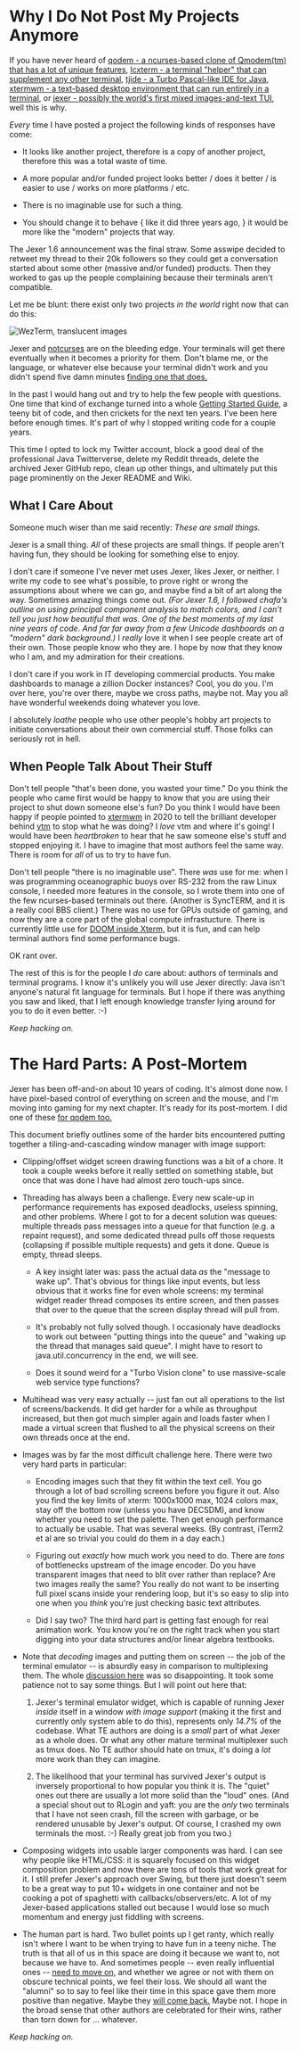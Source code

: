 Why I Do Not Post My Projects Anymore
=====================================

If you have never heard of [qodem - a ncurses-based clone of
Qmodem(tm) that has a lot of unique
features](http://qodem.sourceforge.net), [lcxterm - a terminal
"helper" that can supplement any other
terminal](https://lcxterm.sourceforge.io), [tjide - a Turbo
Pascal-like IDE for Java](https://tjide.sourceforge.io), [xtermwm - a
text-based desktop environment that can run entirely in a
terminal](https://xtermwm.sourceforge.io), or [jexer - possibly the
world's first mixed images-and-text
TUI](https://jexer.sourceforge.io), well this is why.

_Every_ time I have posted a project the following kinds of responses
have come:

* It looks like another project, therefore is a copy of another
  project, therefore this was a total waste of time.

* A more popular and/or funded project looks better / does it better /
  is easier to use / works on more platforms / etc.

* There is no imaginable use for such a thing.

* You should change it to behave { like it did three years ago, } it
  would be more like the "modern" projects that way.

The Jexer 1.6 announcement was the final straw.  Some asswipe decided
to retweet my thread to their 20k followers so they could get a
conversation started about some other (massive and/or funded)
products.  Then they worked to gas up the people complaining because
their terminals aren't compatible.

Let me be blunt: there exist only two projects _in the world_ right
now that can do this:

![WezTerm, translucent images](https://gitlab.com/klamonte/jexer/-/raw/master/screenshots/wezterm_translucent_images.png?raw=true "WezTerm, translucent images")

Jexer and [notcurses](https://github.com/dankamongmen/notcurses) are
on the bleeding edge.  Your terminals will get there eventually when
it becomes a priority for them.  Don't blame me, or the language, or
whatever else because your terminal didn't work and you didn't spend
five damn minutes [finding one that
does.](https://gitlab.com/klamonte/jexer/wikis/terminals)

In the past I would hang out and try to help the few people with
questions.  One time that kind of exchange turned into a whole
[Getting Started
Guide,](http://qodem.sourceforge.net/getting_started/getting_started.html)
a teeny bit of code, and then crickets for the next ten years.  I've
been here before enough times.  It's part of why I stopped writing
code for a couple years.

This time I opted to lock my Twitter account, block a good deal of the
professional Java Twitterverse, delete my Reddit threads, delete the
archived Jexer GitHub repo, clean up other things, and ultimately put
this page prominently on the Jexer README and Wiki.


What I Care About
-----------------

Someone much wiser than me said recently: _These are small things._

Jexer is a small thing.  _All_ of these projects are small things.  If
people aren't having fun, they should be looking for something else to
enjoy.

I don't care if someone I've never met uses Jexer, likes Jexer, or
neither.  I write my code to see what's possible, to prove right or
wrong the assumptions about where we can go, and maybe find a bit of
art along the way.  Sometimes amazing things come out.  _(For Jexer
1.6, I followed chafa's outline on using principal component analysis
to match colors, and I can't tell you just how beautiful that was. One
of *the* best moments of my last nine years of code.  And far *far*
away from a few Unicode dashboards on a "modern" dark background.)_ I
_really_ love it when I see people create art of their own.  Those
people know who they are.  I hope by now that they know who I am, and
my admiration for their creations.

I don't care if you work in IT developing commercial products.  You
make dashboards to manage a zillion Docker instances?  Cool, you do
you.  I'm over here, you're over there, maybe we cross paths, maybe
not.  May you all have wonderful weekends doing whatever you love.

I absolutely _loathe_ people who use other people's hobby art projects
to initiate conversations about their own commercial stuff.  Those
folks can seriously rot in hell.


When People Talk About Their Stuff
----------------------------------

Don't tell people "that's been done, you wasted your time."  Do you
think the people who came first would be happy to know that you are
using their project to shut down someone else's fun?  Do you think I
would have been happy if people pointed to
[xtermwm](https://gitlab.com/klamonte/xtermwm) in 2020 to tell the
brilliant developer behind [vtm](https://github.com/netxs-group/vtm)
to stop what he was doing?  I _love_ vtm and where it's going!  I
would have been _heartbroken_ to hear that he saw someone else's stuff
and stopped enjoying it.  I have to imagine that most authors feel the
same way.  There is room for _all_ of us to try to have fun.

Don't tell people "there is no imaginable use".  There _was_ use for
me: when I was programming oceanographic buoys over RS-232 from the
raw Linux console, I needed more features in the console, so I wrote
them into one of the few ncurses-based terminals out there.  (Another
is SyncTERM, and it is a really cool BBS client.)  There was no use
for GPUs outside of gaming, and now they are a core part of the global
compute infrastucture.  There is currently little use for [DOOM inside
Xterm,](https://gitlab.com/klamonte/xtermdoom) but it is fun, and can
help terminal authors find some performance bugs.

OK rant over.

The rest of this is for the people I _do_ care about: authors of
terminals and terminal programs.  I know it's unlikely you will use
Jexer directly: Java isn't anyone's natural fit language for
terminals.  But I hope if there was anything you saw and liked, that I
left enough knowledge transfer lying around for you to do it even
better. :-)

_Keep hacking on._


The Hard Parts: A Post-Mortem
=============================

Jexer has been off-and-on about 10 years of coding.  It's almost done
now.  I have pixel-based control of everything on screen and the
mouse, and I'm moving into gaming for my next chapter.  It's ready for
its post-mortem.  I did one of these [for qodem
too.](http://qodem.sourceforge.net/version1.html)

This document briefly outlines some of the harder bits encountered
putting together a tiling-and-cascading window manager with image
support:

* Clipping/offset widget screen drawing functions was a bit of a
  chore.  It took a couple weeks before it really settled on something
  stable, but once that was done I have had almost zero touch-ups
  since.

* Threading has always been a challenge.  Every new scale-up in
  performance requirements has exposed deadlocks, useless spinning,
  and other problems.  Where I got to for a decent solution was
  queues: multiple threads pass messages into a queue for that
  function (e.g. a repaint request), and some dedicated thread pulls
  off those requests (collapsing if possible multiple requests) and
  gets it done.  Queue is empty, thread sleeps.

  - A key insight later was: pass the actual data _as_ the "message to
    wake up".  That's obvious for things like input events, but less
    obvious that it works fine for even whole screens: my terminal
    widget reader thread composes its entire screen, and then passes
    that over to the queue that the screen display thread will pull
    from.

  - It's probably not fully solved though.  I occasionaly have
    deadlocks to work out between "putting things into the queue" and
    "waking up the thread that manages said queue".  I might have to
    resort to java.util.concurrency in the end, we will see.

  - Does it sound weird for a "Turbo Vision clone" to use
    massive-scale web service type functions?

* Multihead was very easy actually -- just fan out all operations to
  the list of screens/backends.  It did get harder for a while as
  throughput increased, but then got much simpler again and loads
  faster when I made a virtual screen that flushed to all the physical
  screens on their own threads once at the end.

* Images was by far the most difficult challenge here.  There were two
  very hard parts in particular:

  - Encoding images such that they fit within the text cell.  You go
    through a lot of bad scrolling screens before you figure it out.
    Also you find the key limits of xterm: 1000x1000 max, 1024 colors
    max, stay off the bottom row (unless you have DECSDM), and know
    whether you need to set the palette.  Then get enough performance
    to actually be usable.  That was several weeks.  (By contrast,
    iTerm2 et al are so trivial you could do them in a day each.)

  - Figuring out _exactly_ how much work you need to do.  There are
    _tons_ of bottlenecks upstream of the image encoder.  Do you have
    transparent images that need to blit over rather than replace?
    Are two images really the same?  You really do not want to be
    inserting full pixel scans inside your rendering loop, but it's so
    easy to slip into one when you _think_ you're just checking basic
    text attributes.

  - Did I say two?  The third hard part is getting fast enough for
    real animation work.  You know you're on the right track when you
    start digging into your data structures and/or linear algebra
    textbooks.

* Note that _decoding_ images and putting them on screen -- the job of
  the terminal emulator -- is absurdly easy in comparison to
  multiplexing them.  The whole [discussion
  here](https://gitlab.freedesktop.org/terminal-wg/specifications/-/issues/12)
  was so disappointing.  It took some patience not to say some things.
  But I will point out here that:

  1. Jexer's terminal emulator widget, which is capable of running
     Jexer _inside_ itself in a window _with image support_ (making it
     the first and currently only system able to do this), represents
     only _14.7%_ of the codebase.  What TE authors are doing is a
     _small_ part of what Jexer as a whole does.  Or what any other
     mature terminal multiplexer such as tmux does.  No TE author
     should hate on tmux, it's doing a _lot_ more work than they can
     imagine.

  2. The likelihood that your terminal has survived Jexer's output is
     inversely proportional to how popular you think it is.  The
     "quiet" ones out there are usually a lot more solid than the
     "loud" ones.  (And a special shout out to RLogin and yaft: you
     are the _only_ two terminals that I have not seen crash, fill the
     screen with garbage, or be rendered unusable by Jexer's output.
     Of course, I crashed my own terminals the most. :-) Really great
     job from you two.)

* Composing widgets into usable larger components was hard.  I can see
  why people like HTML/CSS: it is squarely focused on this widget
  composition problem and now there are tons of tools that work great
  for it.  I still prefer Jexer's approach over Swing, but there just
  doesn't seem to be a great way to put 10+ widgets in one container
  and not be cooking a pot of spaghetti with callbacks/observers/etc.
  A lot of my Jexer-based applications stalled out because I would
  lose so much momentum and energy just fiddling with screens.

* The human part is hard.  Two bullet points up I get ranty, which
  really isn't where I want to be when trying to have fun in a teeny
  niche.  The truth is that all of us in this space are doing it
  because we want to, not because we have to.  And sometimes people --
  even really influential ones -- [need to move
  on,](https://gitlab.gnome.org/GNOME/vte/-/issues/259) and whether we
  agree or not with them on obscure technical points, we feel their
  loss.  We should all want the "alumni" so to say to feel like their
  time in this space gave them more positive than negative.  Maybe
  they [will come
  back.](https://gitlab.com/klamonte/jexer/-/issues/75#note_818607025)
  Maybe not.  I hope in the broad sense that other authors are
  celebrated for their wins, rather than torn down for ... whatever.

_Keep hacking on._
